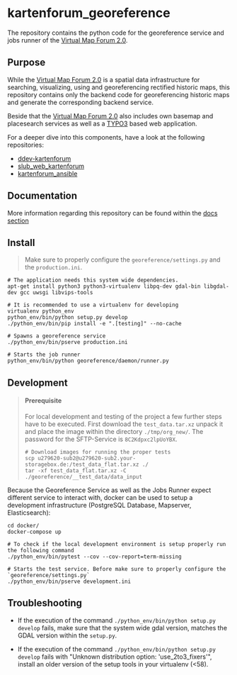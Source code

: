 # kartenforum_georeference

The repository contains the python code for the georeference service and jobs runner of the [Virtual Map Forum 2.0](https://kartenforum.slub-dresden.de/). 

## Purpose

While the [Virtual Map Forum 2.0](https://kartenforum.slub-dresden.de/) is a spatial data infrastructure for searching, visualizing, using and georeferencing rectified historic maps, this repository contains only the backend code for georeferencing historic maps and generate the corresponding backend service. 

Beside that the [Virtual Map Forum 2.0](https://kartenforum.slub-dresden.de/) also includes own basemap and placesearch services as well as a [TYPO3](https://typo3.org/) based web application.

For a deeper dive into this components, have a look at the following repositories:

* [ddev-kartenforum](https://github.com/slub/ddev-kartenforum)
* [slub_web_kartenforum](https://github.com/slub/slub_web_kartenforum)
* [kartenforum_ansible](https://github.com/slub/kartenforum_ansible)

## Documentation

More information regarding this repository can be found within the [docs section](./docs/README.md)

## Install

> Make sure to properly configure the `georeference/settings.py` and the `production.ini`.
>
```
# The application needs this system wide dependencies. 
apt-get install python3 python3-virtualenv libpq-dev gdal-bin libgdal-dev gcc uwsgi libvips-tools

# It is recommended to use a virtualenv for developing
virtualenv python_env
python_env/bin/python setup.py develop
./python_env/bin/pip install -e ".[testing]" --no-cache

# Spawns a georeference service
./python_env/bin/pserve production.ini

# Starts the job runner
python_env/bin/python georeference/daemon/runner.py
```

## Development

>#### Prerequisite
>
> For local development and testing of the project a few further steps have to be executed. First download the `test_data.tar.xz` unpack it and place the image within the directory `./tmp/org_new/`. The password for the SFTP-Service is `8C2Kdpxc2lpUoYBX`.
>
>```
># Download images for running the proper tests
>scp u279620-sub2@u279620-sub2.your-storagebox.de:/test_data_flat.tar.xz ./
>tar -xf test_data_flat.tar.xz -C ./georeference/__test_data/data_input
>```

Because the Georeference Service as well as the Jobs Runner expect different service to interact with, docker can be used to setup a development infrastructure (PostgreSQL Database, Mapserver, Elasticsearch):

``` 
cd docker/
docker-compose up

# To check if the local development environment is setup properly run the following command
./python_env/bin/pytest --cov --cov-report=term-missing

# Starts the test service. Before make sure to properly configure the `georeference/settings.py`
./python_env/bin/pserve development.ini
```
	
## Troubleshooting

* If the execution of the command `./python_env/bin/python setup.py develop` fails, make sure that the system wide gdal version, matches the GDAL version within the `setup.py`. 

* If the execution of the command `./python_env/bin/python setup.py develop` fails with "Unknown distribution option: 'use_2to3_fixers'", install an older version of the setup tools in your virtualenv (<58).



